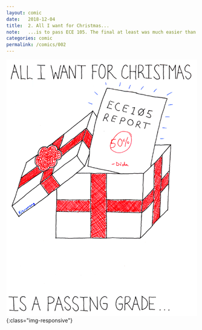 ```yaml
---
layout: comic
date:   2018-12-04
title:  2. All I want for Christmas...
note:   ...is to pass ECE 105. The final at least was much easier than expected.
categories: comic
permalink: /comics/002
---
```

![COMIC 002](/comics/002-jpY9uBsONIxPxBSX-HuhuRVaFoyO477to.png){:class="img-responsive"}
